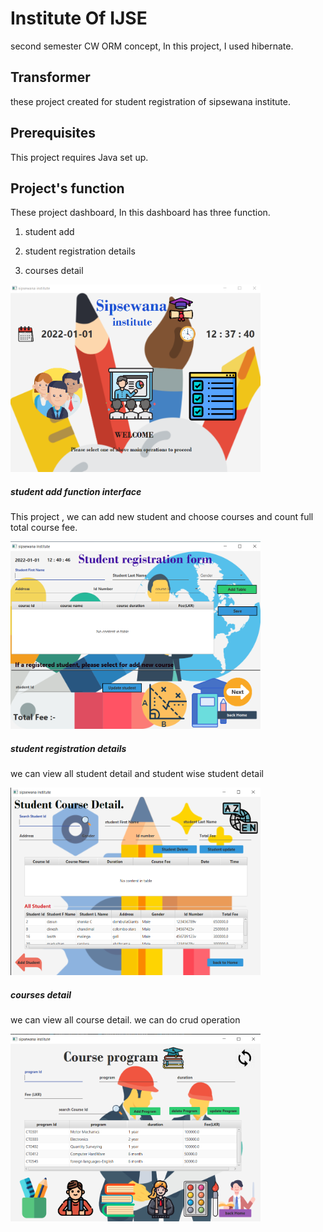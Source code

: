 


# Institute Of IJSE

second semester CW ORM concept, In this project, I used hibernate.


## Transformer


these project created for student registration of sipsewana institute.


## Prerequisites


This project requires Java set up.


## Project's function 

These project dashboard,
In this dashboard has three function.

 01. student add
            
            
 02. student registration details
            
            
 03. courses detail
             

<p>
<img src="src/lk/ijse/secondSem/hibernate/views/assets/readmeImage/readme1.png"  width="400" height="300">
 
</p>

##### student add function interface

This project , we can add new student and choose courses and count full total course fee.

<p>
<img src="src/lk/ijse/secondSem/hibernate/views/assets/readmeImage/readme2.png"  width="400" height="300">
 
</p>


##### student registration details

we can view  all student detail and student wise student detail

<p>
<img src="src/lk/ijse/secondSem/hibernate/views/assets/readmeImage/readme3.png"  width="400" height="300">
 
</p>


##### courses detail

we can view all course detail. we  can do  crud operation


<p>
<img src="src/lk/ijse/secondSem/hibernate/views/assets/readmeImage/readme4.png"  width="400" height="300">
 
</p>












